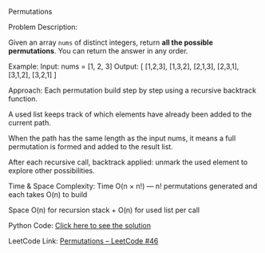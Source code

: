 Permutations

Problem Description:

Given an array `nums` of distinct integers, return **all the possible permutations**. You can return the answer in any order.

Example:
Input: nums = [1, 2, 3]
Output:
[
  [1,2,3],
  [1,3,2],
  [2,1,3],
  [2,3,1],
  [3,1,2],
  [3,2,1]
]

Approach:
Each permutation build step by step using a recursive backtrack function.

A used list keeps track of which elements have already been added to the current path.

When the path has the same length as the input nums, it means a full permutation is formed and added to the result list.

After each recursive call, backtrack applied: unmark the used element to explore other possibilities.

Time & Space Complexity:
Time	O(n × n!) — n! permutations generated and each takes O(n) to build

Space	O(n) for recursion stack + O(n) for used list per call

Python Code:
[Click here to see the solution](https://github.com/sudeff/Leetcode-practices/blob/main/Permutations/solution)

LeetCode Link:
[Permutations – LeetCode #46](https://leetcode.com/problems/permutations/description/)
